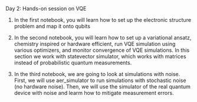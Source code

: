 Day 2: Hands-on session on VQE

1. In the first notebook, you will learn how to set up the electronic structure problem and map it onto qubits

2. In the second notebook, you will learn how to set up a variational ansatz, chemistry inspired or hardware efficient, run VQE simulation using various optimizers, and monitor convergence of VQE simulations. In this section we work with statevector simulator, which works with matrices instead of probabilistic quantum measurements.

3. In the third notebook, we are going to look at simulations with noise. First, we will use aer_simulator to run simulations with stochastic noise (no hardware noise). Then, we will use the simulator of the real quantum device with noise and learm how to mitigate measurement errors.
